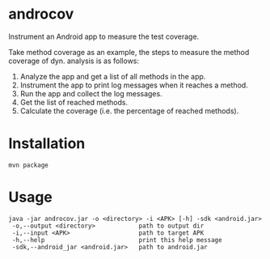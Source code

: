 # androcov
Instrument an Android app to measure the test coverage.

Take method coverage as an example, the steps to measure the method coverage of dyn. analysis is as follows:

1. Analyze the app and get a list of all methods in the app.
2. Instrument the app to print log messages when it reaches a method.
3. Run the app and collect the log messages.
4. Get the list of reached methods.
5. Calculate the coverage (i.e. the percentage of reached methods).

# Installation

```
mvn package
```

# Usage

```
java -jar androcov.jar -o <directory> -i <APK> [-h] -sdk <android.jar>
 -o,--output <directory>            path to output dir
 -i,--input <APK>                   path to target APK
 -h,--help                          print this help message
 -sdk,--android_jar <android.jar>   path to android.jar
```